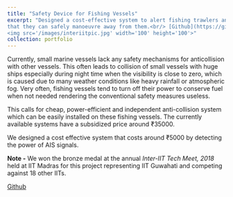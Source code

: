```yaml
---
title: "Safety Device for Fishing Vessels"
excerpt: "Designed a cost-effective system to alert fishing trawlers and other miniature vessels about approaching ships so 
that they can safely manoeuvre away from them.<br/> [Github](https://github.com/vatsalg29/Safety-device-for-fishing-vessels) <br/>
<img src='/images/interiitpic.jpg' width='100' height='100'>"
collection: portfolio
---
```


Currently, small marine vessels lack any safety mechanisms for anticollision with other vessels. This often leads to collision 
of small vessels with huge ships especially during night time when the visibility is close to zero, which is caused due to many
weather conditions like heavy rainfall or atmospheric fog. Very often, fishing vessels tend to turn off their power to conserve
fuel when not needed rendering the conventional safety measures useless.

This calls for cheap, power-efficient and independent anti-collision system which can be easily installed on these fishing 
vessels. The currently available systems have a subsidized price around ₹35000.

We designed a cost effective system that costs around ₹5000 by detecting the power of AIS signals. 

**Note -** We won the bronze medal at the annual *Inter-IIT Tech Meet, 2018* held at IIT Madras for this project representing
IIT Guwahati and competing against 18 other IITs.

[Github](https://github.com/vatsalg29/Safety-device-for-fishing-vessels)
